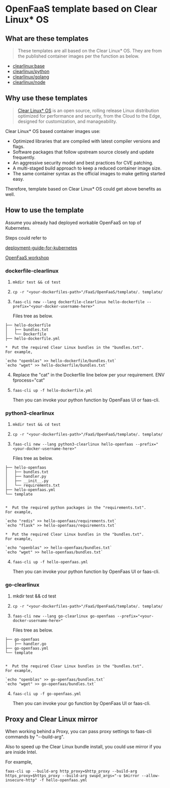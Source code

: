 # OpenFaaS template based on Clear Linux* OS

## What are these templates

> These templates are all based on the Clear Linux* OS.
> They are from the published container images per the function as below.

* [clearlinux:base](https://hub.docker.com/_/clearlinux)
* [clearlinux/python](https://hub.docker.com/r/clearlinux/python)
* [clearlinux/golang](https://hub.docker.com/r/clearlinux/golang)
* [clearlinux/node](https://hub.docker.com/r/clearlinux/node)

## Why use these templates

<!-- CL introduction -->
> [Clear Linux* OS](https://clearlinux.org/) is an open source, rolling release
> Linux distribution optimized for performance and security, from the Cloud to
> the Edge, designed for customization, and manageability.

Clear Linux* OS based container images use:
* Optimized libraries that are compiled with latest compiler versions and
  flags.
* Software packages that follow upstream source closely and update frequently.
* An aggressive security model and best practices for CVE patching.
* A multi-staged build approach to keep a reduced container image size.
* The same container syntax as the official images to make getting started
  easy. 

Therefore, template based on Clear Linux* OS could get above benefits as well.


## How to use the template

Assume you already had deployed workable OpenFaaS on top of Kubernetes.

Steps could refer to

[deployment-guide-for-kubernetes](https://docs.openfaas.com/deployment/kubernetes/#deployment-guide-for-kubernetes)

[OpenFaaS workshop](https://github.com/openfaas/workshop)

### dockerfile-clearlinux
1.  `mkdir test && cd test`
2.  `cp -r "<your-dockerfiles-path>"/FaaS/OpenFaaS/template/. template/`
3.  `faas-cli new --lang dockerfile-clearlinux hello-dockerfile --prefix="<your-docker-username-here>"`

    Files tree as below.
>
    ├── hello-dockerfile
    │   ├── bundles.txt
    │   └── Dockerfile
    ├── hello-dockerfile.yml

    *  Put the required Clear Linux bundles in the "bundles.txt".
    For example,

    `echo "openblas" >> hello-dockerfile/bundles.txt`
    `echo "wget" >> hello-dockerfile/bundles.txt`
4.  Replace the "cat" in the Dockerfile line below per your requirement.
    ENV fprocess="cat"
5.  `faas-cli up -f hello-dockerfile.yml`

    Then you can invoke your python function by OpenFaas UI or faas-cli.

### python3-clearlinux
1.  `mkdir test && cd test`
2.  `cp -r "<your-dockerfiles-path>"/FaaS/OpenFaaS/template/. template/`
3.  `faas-cli new --lang python3-clearlinux hello-openfaas --prefix="<your-docker-username-here>"`

    Files tree as below.
>  
    ├── hello-openfaas
    │   ├── bundles.txt
    │   ├── handler.py
    │   ├── __init__.py
    │   └── requirements.txt
    ├── hello-openfaas.yml
    └── template


    *  Put the required python packages in the "requirements.txt".
    For example,

    `echo "redis" >> hello-openfaas/requirements.txt`
    `echo "flask" >> hello-openfaas/requirements.txt`

    *  Put the required Clear Linux bundles in the "bundles.txt".
    For example,

    `echo "openblas" >> hello-openfaas/bundles.txt`
    `echo "wget" >> hello-openfaas/bundles.txt`
4.  `faas-cli up -f hello-openfaas.yml`

    Then you can invoke your python function by OpenFaas UI or faas-cli.
    
### go-clearlinux
1.  mkdir test && cd test
2.  `cp -r "<your-dockerfiles-path>"/FaaS/OpenFaaS/template/. template/`
3.  `faas-cli new --lang go-clearlinux go-openfaas --prefix="<your-docker-username-here>"`

    Files tree as below.
> 
    ├── go-openfaas
    │   ├── handler.go
    ├── go-openfaas.yml
    └── template


    *  Put the required Clear Linux bundles in the "bundles.txt".
    For example,

    `echo "openblas" >> go-openfaas/bundles.txt`
    `echo "wget" >> go-openfaas/bundles.txt`
4.  `faas-cli up -f go-openfaas.yml`

    Then you can invoke your go function by OpenFaas UI or faas-cli.

    
## Proxy and Clear Linux mirror

When working behind a Proxy, you can pass proxy settings to faas-cli commands by "--build-arg".

Also to speed up the Clear Linux bundle install, you could use mirror if you are inside Intel.

For example, 

`faas-cli up --build-arg http_proxy=$http_proxy --build-arg https_proxy=$https_proxy --build-arg swupd_args="-u $mirror --allow-insecure-http" -f hello-openfaas.yml`
